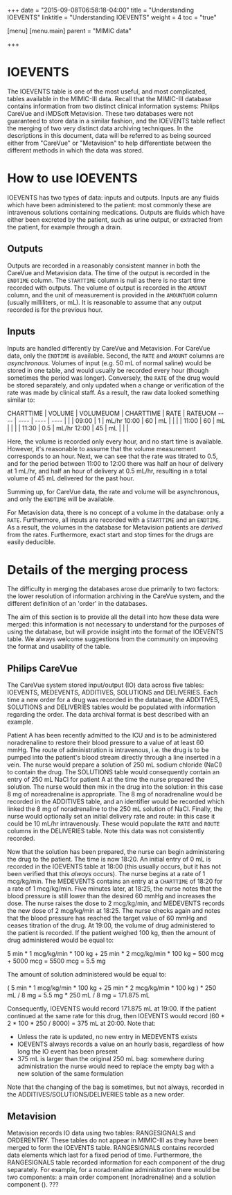 +++
date = "2015-09-08T06:58:18-04:00"
title = "Understanding IOEVENTS"
linktitle = "Understanding IOEVENTS"
weight = 4
toc = "true"

[menu]
  [menu.main]
    parent = "MIMIC data"

+++

# IOEVENTS

The IOEVENTS table is one of the most useful, and most complicated, tables available in the MIMIC-III data. Recall that the MIMIC-III database contains information from two distinct clinical information systems: Philips CareVue and iMDSoft Metavision. These two databases were not guaranteed to store data in a similar fashion, and the IOEVENTS table reflect the merging of two very distinct data archiving techniques. In the descriptions in this document, data will be referred to as being sourced either from "CareVue" or "Metavision" to help differentiate between the different methods in which the data was stored.

# How to use IOEVENTS

IOEVENTS has two types of data: inputs and outputs. Inputs are any fluids which have been administered to the patient: most commonly these are intravenous solutions containing medications. Outputs are fluids which have either been excreted by the patient, such as urine output, or extracted from the patient, for example through a drain.

## Outputs

Outputs are recorded in a reasonably consistent manner in both the CareVue and Metavision data. The time of the output is recorded in the `ENDTIME` column. The `STARTTIME` column is null as there is no start time recorded with outputs. The volume of output is recorded in the `AMOUNT` column, and the unit of measurement is provided in the `AMOUNTUOM` column (usually milliliters, or mL).
It is reasonable to assume that any output recorded is for the previous hour.

## Inputs

Inputs are handled differently by CareVue and Metavision. For CareVue data, only the `ENDTIME` is available. Second, the `RATE` and `AMOUNT` columns are *asynchronous*. Volumes of input (e.g. 50 mL of normal saline) would be stored in one table, and would usually be recorded every hour (though sometimes the period was longer). Conversely, the `RATE` of the drug would be stored separately, and only updated when a change or verification of the rate was made by clinical staff. As a result, the raw data looked something similar to:

CHARTTIME | VOLUME | VOLUMEUOM | CHARTTIME | RATE | RATEUOM
---- | ---- | ---- | ----
 | | | 09:00 | 1 | mL/hr
10:00 | 60 | mL | | | |
11:00 | 60  | mL | |
 | | 11:30 | 0.5 | mL/hr
12:00 | 45 | mL | | |

Here, the volume is recorded only every hour, and no start time is available. However, it's reasonable to assume that the volume measurement corresponds to an hour. Next, we can see that the rate was titrated to 0.5, and for the period between 11:00 to 12:00 there was half an hour of delivery at 1 mL/hr, and half an hour of delivery at 0.5 mL/hr, resulting in a total volume of 45 mL delivered for the past hour.

Summing up, for CareVue data, the rate and volume will be asynchronous, and only the `ENDTIME` will be available.

For Metavision data, there is no concept of a volume in the database: only a `RATE`. Furthermore, all inputs are recorded with a `STARTTIME` and an `ENDTIME`. As a result, the volumes in the database for Metavision patients are *derived* from the rates. Furthermore, exact start and stop times for the drugs are easily deducible.

<!--
TODO: ORDERID description, ORIGINALAMOUNT, etc.
-->

# Details of the merging process

The difficulty in merging the databases arose due primarily to two factors: the lower resolution of information archiving in the CareVue system, and the different definition of an 'order' in the databases.

The aim of this section is to provide all the detail into how these data were merged: this information is not necessary to understand for the purposes of using the database, but will provide insight into the format of the IOEVENTS table. We always welcome suggestions from the community on improving the format and usability of the table.

## Philips CareVue

The CareVue system stored input/output (IO) data across five tables: IOEVENTS, MEDEVENTS, ADDITIVES, SOLUTIONS and DELIVERIES. Each time a new order for a drug was recorded in the database, the ADDITIVES, SOLUTIONS and DELIVERIES tables would be populated with information regarding the order. The data archival format is best described with an example.

Patient A has been recently admitted to the ICU and is to be administered noradrenaline to restore their blood pressure to a value of at least 60 mmHg. The route of administration is intravenous, i.e. the drug is to be pumped into the patient's blood stream directly through a line inserted in a vein. The nurse would prepare a solution of 250 mL sodium chloride (NaCl) to contain the drug. The SOLUTIONS table would consequently contain an entry of 250 mL NaCl for patient A at the time the nurse prepared the solution. The nurse would then mix in the drug into the solution: in this case 8 mg of noreadrenaline is appropriate. The 8 mg of noradrenaline would be recorded in the ADDITIVES table, and an identifier would be recorded which linked the 8 mg of noradrenaline to the 250 mL solution of NaCl. Finally, the nurse would optionally set an initial delivery rate and route: in this case it could be 10 mL/hr intravenously. These would populate the `RATE` and `ROUTE` columns in the DELIVERIES table. Note this data was not consistently recorded.

Now that the solution has been prepared, the nurse can begin administering the drug to the patient. The time is now 18:20. An initial entry of 0 mL is recorded in the IOEVENTS table at 18:00 (this usually occurs, but it has not been verified that this *always* occurs). The nurse begins at a rate of 1 mcg/kg/min. The MEDEVENTS contains an entry at a `CHARTTIME` of 18:20 for a rate of 1 mcg/kg/min. Five minutes later, at 18:25, the nurse notes that the blood pressure is still lower than the desired 60 mmHg and increases the dose. The nurse raises the dose to 2 mcg/kg/min, and MEDEVENTS records the new dose of 2 mcg/kg/min at 18:25. The nurse checks again and notes that the blood pressure has reached the target value of 60 mmHg and ceases titration of the drug. At 19:00, the volume of drug administered to the patient is recorded. If the patient weighed 100 kg, then the amount of drug administered would be equal to:

5 min * 1 mcg/kg/min * 100 kg + 25 min * 2 mcg/kg/min * 100 kg
= 500 mcg + 5000 mcg
= 5500 mcg = 5.5 mg

The amount of solution administered would be equal to:

( 5 min * 1 mcg/kg/min * 100 kg + 25 min * 2 mcg/kg/min * 100 kg ) * 250 mL / 8 mg
= 5.5 mg * 250 mL / 8 mg
= 171.875 mL

Consequently, IOEVENTS would record 171.875 mL at 19:00. If the patient continued at the same rate for this drug, then IOEVENTS would record (60 * 2 * 100 * 250 / 8000) = 375 mL at 20:00. Note that:

 - Unless the rate is updated, no new entry in MEDEVENTS exists
 - IOEVENTS always records a value on an hourly basis, regardless of how long the IO event has been present
 - 375 mL is larger than the original 250 mL bag: somewhere during administration the nurse would need to replace the empty bag with a new solution of the same formulation

Note that the changing of the bag is sometimes, but not always, recorded in the ADDITIVES/SOLUTIONS/DELIVERIES table as a new order.

## Metavision

Metavision records IO data using two tables: RANGESIGNALS and ORDERENTRY. These tables do not appear in MIMIC-III as they have been merged to form the IOEVENTS table. RANGESIGNALS contains recorded data elements which last for a fixed period of time. Furthermore, the RANGESIGNALS table recorded information for each component of the drug separately. For example, for a noradrenaline administration there would be two components: a main order component (noradrenaline) and a solution component (). ???
